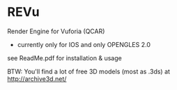 REVu
====

Render Engine for Vuforia (QCAR)

- currently only for IOS and only OPENGLES 2.0

see ReadMe.pdf for installation & usage


BTW: You'll find a lot of free 3D models (most as .3ds) at http://archive3d.net/
